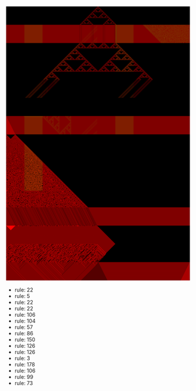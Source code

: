 ![photo](./output.png) 
 * rule: 22
* rule: 5
* rule: 22
* rule: 22
* rule: 106
* rule: 104
* rule: 57
* rule: 86
* rule: 150
* rule: 126
* rule: 126
* rule: 3
* rule: 178
* rule: 106
* rule: 99
* rule: 73
